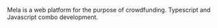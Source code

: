 Mela is a web platform for the purpose of crowdfunding. Typescript and Javascript combo development.
